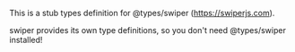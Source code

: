 This is a stub types definition for @types/swiper (https://swiperjs.com).

swiper provides its own type definitions, so you don't need @types/swiper installed!